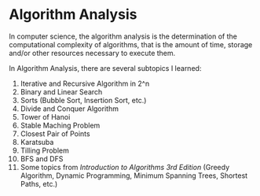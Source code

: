# Algorithm Analysis

In computer science, the algorithm analysis is the determination of the computational complexity of algorithms, that is the amount of time, storage and/or other resources necessary to execute them.

In Algorithm Analysis, there are several subtopics I learned:
1. Iterative and Recursive Algorithm in 2^n
2. Binary and Linear Search
3. Sorts (Bubble Sort, Insertion Sort, etc.)
4. Divide and Conquer Algorithm
5. Tower of Hanoi
6. Stable Maching Problem
7. Closest Pair of Points
8. Karatsuba
9. Tilling Problem
10. BFS and DFS
11. Some topics from _Introduction to Algorithms 3rd Edition_ (Greedy Algorithm, Dynamic Programming, Minimum Spanning Trees, Shortest Paths, etc.)
